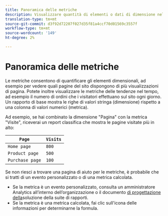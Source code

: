 ```yaml
---
title: Panoramica delle metriche
description: Visualizzare quantità di elementi o dati di dimensione nel tempo.
translation-type: tm+mt
source-git-commit: d3f92d72207f027d35f81a4ccf70d01569c3557f
workflow-type: tm+mt
source-wordcount: '149'
ht-degree: 2%

---
```



# Panoramica delle metriche

Le metriche consentono di quantificare gli elementi dimensionali, ad esempio per vedere quali pagine del sito dispongono di più visualizzazioni di pagina. Potete inoltre visualizzare le metriche delle tendenze nel tempo, ad esempio il numero di ordini che i visitatori effettuano sul sito ogni giorno. Un rapporto di base mostra le righe di valori stringa (dimensione) rispetto a una colonna di valori numerici (metrica).

Ad esempio, se hai combinato la dimensione &quot;Pagina&quot; con la metrica &quot;Visite&quot;, riceverai un report classifica che mostra le pagine visitate più in alto:

| `Page` | `Visits` |
| --- | --- |
| `Home page` | `800` |
| `Product page` | `500` |
| `Purchase page` | `100` |

Se non riesci a trovare una pagina di aiuto per le metriche, è probabile che si tratti di un evento [](custom-events.md) personalizzato o di una metrica [](../c-calcmetrics/cm-overview.md)calcolata.

* Se la metrica è un evento personalizzato, consulta un amministratore Analytics  all’interno dell’organizzazione o il documento [di progettazione della](/help/implement/prepare/solution-design.md)soluzione della suite di rapporti.
* Se la metrica è una metrica calcolata, fai clic sull&#39;icona delle informazioni per determinarne la formula.
